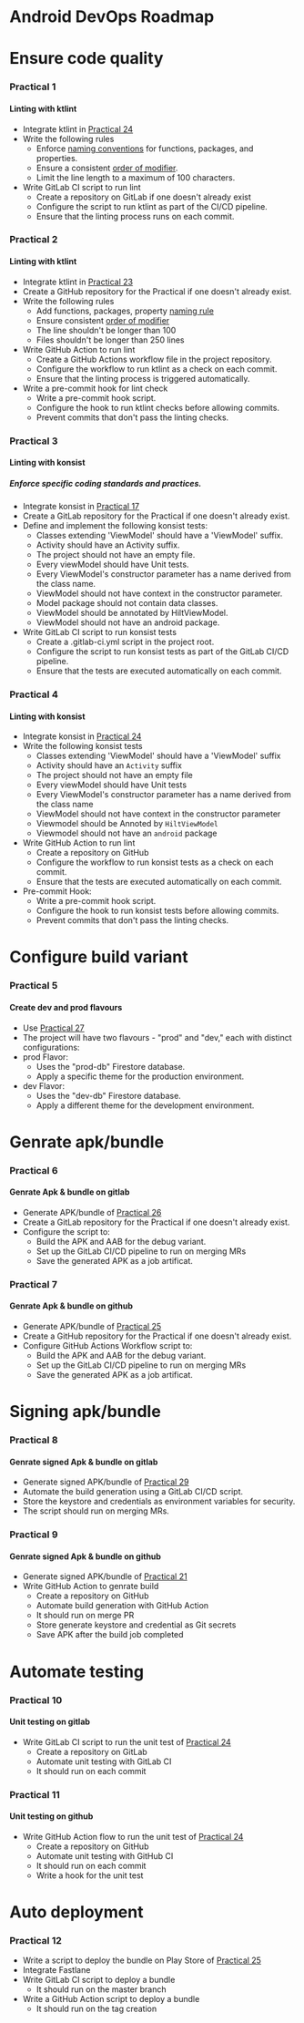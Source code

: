# Android DevOps Roadmap

# Ensure code quality
### Practical 1
#### Linting with ktlint
 - Integrate ktlint in [Practical 24](https://github.com/canopas/android-developer-roadmap-2023#practical-24)
 - Write the following rules
   - Enforce [naming conventions]((https://kotlinlang.org/docs/coding-conventions.html#naming-rules)) for functions, packages, and properties.
   - Ensure a consistent [order of modifier](https://kotlinlang.org/docs/coding-conventions.html#modifiers-order).
   - Limit the line length to a maximum of 100 characters.
 - Write GitLab CI script to run lint
   - Create a repository on GitLab if one doesn't already exist
   - Configure the script to run ktlint as part of the CI/CD pipeline.
   - Ensure that the linting process runs on each commit.
 
### Practical 2
#### Linting with ktlint
- Integrate ktlint in [Practical 23](https://github.com/canopas/android-developer-roadmap-2023#practical-23)
- Create a GitHub repository for the Practical if one doesn't already exist.
- Write the following rules
  - Add functions, packages, property [naming rule](https://kotlinlang.org/docs/coding-conventions.html#naming-rules)
  - Ensure consistent [order of modifier](https://kotlinlang.org/docs/coding-conventions.html#modifiers-order)
  - The line shouldn't be longer than 100
  - Files shouldn't be longer than 250 lines 
- Write GitHub Action to run lint
  - Create a GitHub Actions workflow file in the project repository.
  - Configure the workflow to run ktlint as a check on each commit.
  - Ensure that the linting process is triggered automatically.
-  Write a pre-commit hook for lint check
   - Write a pre-commit hook script.
   - Configure the hook to run ktlint checks before allowing commits.
   - Prevent commits that don't pass the linting checks.

### Practical 3
#### Linting with konsist
##### Enforce specific coding standards and practices.
- Integrate konsist in [Practical 17](https://github.com/canopas/android-developer-roadmap-2023#practical-17)
- Create a GitLab repository for the Practical if one doesn't already exist.
- Define and implement the following konsist tests:
  - Classes extending 'ViewModel' should have a 'ViewModel' suffix.
  - Activity should have an Activity suffix.
  - The project should not have an empty file.
  - Every viewModel should have Unit tests.
  - Every ViewModel's constructor parameter has a name derived from the class name.
  - ViewModel should not have context in the constructor parameter.
  - Model package should not contain data classes.
  - ViewModel should be annotated by HiltViewModel.
  - ViewModel should not have an android package.
- Write GitLab CI script to run konsist tests
  - Create a .gitlab-ci.yml script in the project root.
  - Configure the script to run konsist tests as part of the GitLab CI/CD pipeline.
  - Ensure that the tests are executed automatically on each commit.

### Practical 4
#### Linting with konsist
- Integrate konsist in [Practical 24](https://github.com/canopas/android-developer-roadmap-2023#practical-24)
- Write the following konsist tests
  - Classes extending 'ViewModel' should have a 'ViewModel' suffix
  - Activity should have an `Activity` suffix
  - The project should not have an empty file
  - Every viewModel should have Unit tests
  - Every ViewModel's constructor parameter has a name derived from the class name
  - ViewModel should not have context in the constructor parameter
  - Viewmodel should be Annoted by `HiltViewModel`
  - Viewmodel should not have an `android` package
- Write GitHub Action to run lint
  - Create a repository on GitHub
  - Configure the workflow to run konsist tests as a check on each commit.
  - Ensure that the tests are executed automatically on each commit.
- Pre-commit Hook:
  - Write a pre-commit hook script.
  - Configure the hook to run konsist tests before allowing commits.
  - Prevent commits that don't pass the linting checks.

# Configure build variant
### Practical 5
#### Create dev and prod flavours
 - Use [Practical 27](https://github.com/canopas/android-developer-roadmap-2023#practical-27)
 - The project will have two flavours - "prod" and "dev," each with distinct configurations:
 - prod Flavor:
    - Uses the "prod-db" Firestore database.
    - Apply a specific theme for the production environment.
 - dev Flavor:
   - Uses the "dev-db" Firestore database.
   - Apply a different theme for the development environment.

# Genrate apk/bundle
### Practical 6
#### Genrate Apk & bundle on gitlab
 - Generate APK/bundle of [Practical 26](https://github.com/canopas/android-developer-roadmap-2023#practical-26)
 - Create a GitLab repository for the Practical if one doesn't already exist.
 - Configure the script to: 
    - Build the APK and AAB for the debug variant.
    - Set up the GitLab CI/CD pipeline to run on merging MRs
    - Save the generated APK as a job artificat.

### Practical 7
#### Genrate Apk & bundle on github
 - Generate APK/bundle of [Practical 25](https://github.com/canopas/android-developer-roadmap-2023#practical-25) 
 - Create a GitHub repository for the Practical if one doesn't already exist.
 - Configure GitHub Actions Workflow script to: 
    - Build the APK and AAB for the debug variant.
    - Set up the GitLab CI/CD pipeline to run on merging MRs
    - Save the generated APK as a job artificat.

# Signing apk/bundle
### Practical 8
#### Genrate signed Apk & bundle on gitlab
 - Generate signed APK/bundle of [Practical 29](https://github.com/canopas/android-developer-roadmap-2023#practical-29)
 - Automate the build generation using a GitLab CI/CD script.
 - Store the keystore and credentials as environment variables for security.
 - The script should run on merging MRs.

### Practical 9
#### Genrate signed Apk & bundle on github
- Generate signed APK/bundle of [Practical 21](https://github.com/canopas/android-developer-roadmap-2023#practical-21)
- Write GitHub Action to genrate build
  - Create a repository on GitHub
  - Automate build generation with GitHub Action
  - It should run on merge PR
  - Store generate keystore and credential as Git secrets
  - Save APK after the build job completed

# Automate testing
### Practical 10
#### Unit testing on gitlab
- Write GitLab CI script to run the unit test of [Practical 24](https://github.com/canopas/android-developer-roadmap-2023#practical-24)
  - Create a repository on GitLab
  - Automate unit testing with GitLab CI
  - It should run on each commit

### Practical 11
#### Unit testing on github
- Write GitHub Action flow to run the unit test of [Practical 24](https://github.com/canopas/android-developer-roadmap-2023#practical-24)
  - Create a repository on GitHub
  - Automate unit testing with GitHub CI
  - It should run on each commit
  - Write a hook for the unit test
 
# Auto deployment
 ### Practical 12 
  - Write a script to deploy the bundle on Play Store of [Practical 25](https://github.com/canopas/android-developer-roadmap-2023#practical-25)
  - Integrate Fastlane
  - Write GitLab CI script to deploy a bundle
    - It should run on the master branch
  - Write a GitHub Action script to deploy a bundle
    - It should run on the tag creation 


